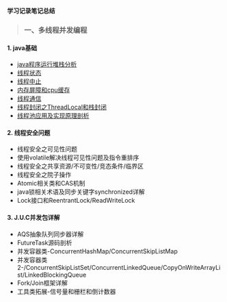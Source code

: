 **学习记录笔记总结**

>### 一、多线程并发编程

#### 1. java基础
* [java程序运行堆栈分析](https://github.com/lbing111/StudyNotes/blob/master/java基础/java运行堆栈.md)
* [线程状态](https://github.com/lbing111/StudyNotes/blob/master/java基础/线程状态.md)
* [线程中止](https://github.com/lbing111/StudyNotes/blob/master/java基础/线程中止.md)
* [内存屏障和cpu缓存](https://github.com/lbing111/StudyNotes/blob/master/java基础/内存屏障和cpu缓存.md)
* [线程通信](https://github.com/lbing111/StudyNotes/blob/master/java基础/线程通信.md)
* [线程封闭之ThreadLocal和栈封闭](https://github.com/lbing111/StudyNotes/blob/master/java基础/线程封闭.md)
* [线程池应用及实现原理剖析](https://github.com/lbing111/StudyNotes/blob/master/java基础/线程池应用.md)

#### 2. 线程安全问题
* 线程安全之可见性问题
* 使用volatile解决线程可见性问题及指令重排序
* 线程安全之共享资源/不可变性/竞态条件/临界区
* 线程安全之院子操作
* Atomic相关类和CAS机制
* java锁相关术语及同步关键字synchronized详解
* Lock接口和ReentrantLock/ReadWriteLock

#### 3. J.U.C并发包详解
* AQS抽象队列同步器详解
* FutureTask源码剖析
* 并发容器类-ConcurrentHashMap/ConcurrentSkipListMap
* 并发容器类2-/ConcurrentSkipListSet/ConcurrentLinkedQueue/CopyOnWriteArrayList/LinkedBlockingQueue
* Fork/Join框架详解
* 工具类拓展-信号量和栅栏和倒计数器


